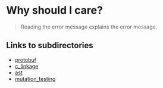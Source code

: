 # Why should I care?

> Reading the error message explains the error message.

## Links to subdirectories

 * [protobuf](protobuf/README.md)
 * [c_linkage](c_linkage/README.md)
 * [ast](ast/README.md)
 * [mutation_testing](mutation_testing/README.md)
